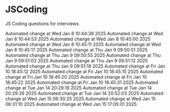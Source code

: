 # JSCoding
JS Coding questions for interviews

Automated change at Wed Jan  8 10:44:38 2025
Automated change at Wed Jan  8 10:44:53 2025
Automated change at Wed Jan  8 10:45:00 2025
Automated change at Wed Jan  8 10:45:11 2025
Automated change at Wed Jan  8 10:45:17 2025
Automated change at Thu Jan  9 09:50:51 2025
Automated change at Thu Jan  9 09:50:55 2025
Automated change at Thu Jan  9 09:51:03 2025
Automated change at Thu Jan  9 09:51:12 2025
Automated change at Thu Jan  9 09:51:18 2025
Automated change at Fri Jan 10 18:45:12 2025
Automated change at Fri Jan 10 18:45:15 2025
Automated change at Fri Jan 10 18:45:20 2025
Automated change at Fri Jan 10 18:45:22 2025
Automated change at Fri Jan 10 18:45:31 2025
Automated change at Tue Jan 14 20:29:18 2025
Automated change at Tue Jan 14 20:29:26 2025
Automated change at Tue Jan 14 20:52:03 2025
Automated change at Wed Jan 15 06:30:25 2025
Automated change at Wed Jan 15 06:31:10 2025
Automated change at Wed Jan 15 17:05:01 2025